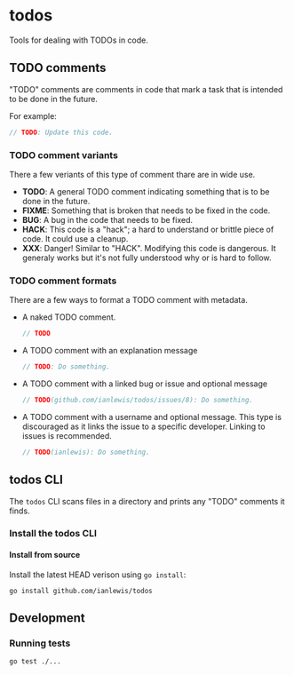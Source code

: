 # todos

Tools for dealing with TODOs in code.

## TODO comments

"TODO" comments are comments in code that mark a task that is intended to be
done in the future.

For example:

```go
// TODO: Update this code.
```

### TODO comment variants

There a few veriants of this type of comment thare are in wide use.

- **TODO**: A general TODO comment indicating something that is to be done in
  the future.
- **FIXME**: Something that is broken that needs to be fixed in the code.
- **BUG**: A bug in the code that needs to be fixed.
- **HACK**: This code is a "hack"; a hard to understand or brittle piece of
  code. It could use a cleanup.
- **XXX**: Danger! Similar to "HACK". Modifying this code is dangerous. It
  generaly works but it's not fully understood why or is hard to follow.

### TODO comment formats

There are a few ways to format a TODO comment with metadata.

- A naked TODO comment.

  ```go
  // TODO
  ```

- A TODO comment with an explanation message

  ```go
  // TODO: Do something.
  ```

- A TODO comment with a linked bug or issue and optional message

  ```go
  // TODO(github.com/ianlewis/todos/issues/8): Do something.
  ```

- A TODO comment with a username and optional message. This type is discouraged
  as it links the issue to a specific developer. Linking to issues is
  recommended.

  ```go
  // TODO(ianlewis): Do something.
  ```

## todos CLI

The `todos` CLI scans files in a directory and prints any "TODO" comments it
finds.

### Install the todos CLI

#### Install from source

Install the latest HEAD verison using `go install`:

```shell
go install github.com/ianlewis/todos
```

## Development

### Running tests

```shell
go test ./...
```
